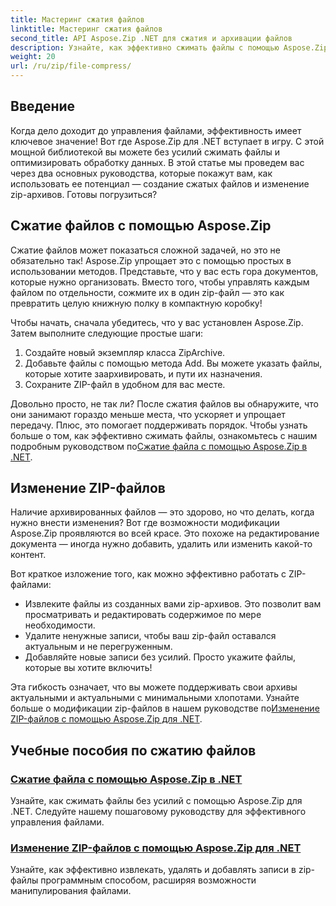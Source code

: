 ```yaml
---
title: Мастеринг сжатия файлов
linktitle: Мастеринг сжатия файлов
second_title: API Aspose.Zip .NET для сжатия и архивации файлов
description: Узнайте, как эффективно сжимать файлы с помощью Aspose.Zip для .NET с помощью нашего подробного руководства. Следуйте этому всеобъемлющему руководству, чтобы легко реализовать сжатие файлов в ваших приложениях .NET.
weight: 20
url: /ru/zip/file-compress/
---
```

## Введение

Когда дело доходит до управления файлами, эффективность имеет ключевое значение! Вот где Aspose.Zip для .NET вступает в игру. С этой мощной библиотекой вы можете без усилий сжимать файлы и оптимизировать обработку данных. В этой статье мы проведем вас через два основных руководства, которые покажут вам, как использовать ее потенциал — создание сжатых файлов и изменение zip-архивов. Готовы погрузиться?

## Сжатие файлов с помощью Aspose.Zip

Сжатие файлов может показаться сложной задачей, но это не обязательно так! Aspose.Zip упрощает это с помощью простых в использовании методов. Представьте, что у вас есть гора документов, которые нужно организовать. Вместо того, чтобы управлять каждым файлом по отдельности, сожмите их в один zip-файл — это как превратить целую книжную полку в компактную коробку! 

Чтобы начать, сначала убедитесь, что у вас установлен Aspose.Zip. Затем выполните следующие простые шаги:

1. Создайте новый экземпляр класса ZipArchive.
2. Добавьте файлы с помощью метода Add. Вы можете указать файлы, которые хотите заархивировать, и пути их назначения.
3. Сохраните ZIP-файл в удобном для вас месте.

 Довольно просто, не так ли? После сжатия файлов вы обнаружите, что они занимают гораздо меньше места, что ускоряет и упрощает передачу. Плюс, это помогает поддерживать порядок. Чтобы узнать больше о том, как эффективно сжимать файлы, ознакомьтесь с нашим подробным руководством по[Сжатие файла с помощью Aspose.Zip в .NET](./compression-file/).

## Изменение ZIP-файлов

Наличие архивированных файлов — это здорово, но что делать, когда нужно внести изменения? Вот где возможности модификации Aspose.Zip проявляются во всей красе. Это похоже на редактирование документа — иногда нужно добавить, удалить или изменить какой-то контент.

Вот краткое изложение того, как можно эффективно работать с ZIP-файлами:

- Извлеките файлы из созданных вами zip-архивов. Это позволит вам просматривать и редактировать содержимое по мере необходимости.
- Удалите ненужные записи, чтобы ваш zip-файл оставался актуальным и не перегруженным.
- Добавляйте новые записи без усилий. Просто укажите файлы, которые вы хотите включить!

 Эта гибкость означает, что вы можете поддерживать свои архивы актуальными и актуальными с минимальными хлопотами. Узнайте больше о модификации zip-файлов в нашем руководстве по[Изменение ZIP-файлов с помощью Aspose.Zip для .NET](./modify-zip-files/).

## Учебные пособия по сжатию файлов
### [Сжатие файла с помощью Aspose.Zip в .NET](./compression-file/)
Узнайте, как сжимать файлы без усилий с помощью Aspose.Zip для .NET. Следуйте нашему пошаговому руководству для эффективного управления файлами.
### [Изменение ZIP-файлов с помощью Aspose.Zip для .NET](./modify-zip-files/)
Узнайте, как эффективно извлекать, удалять и добавлять записи в zip-файлы программным способом, расширяя возможности манипулирования файлами.